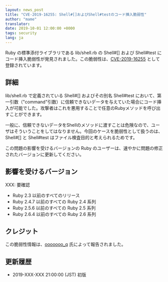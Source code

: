 ```yaml
---
layout: news_post
title: "CVE-2019-16255: Shell#[]およびShell#testのコード挿入脆弱性"
author: "mame"
translator:
date: 2019-10-01 12:00:00 +0000
tags: security
lang: ja
---
```


Ruby の標準添付ライブラリである lib/shell.rb の Shell#[] および Shell#test にコード挿入脆弱性が発見されました。この脆弱性は、[CVE-2019-16255](https://cve.mitre.org/cgi-bin/cvename.cgi?name=CVE-2019-16255) として登録されています。

## 詳細

lib/shell.rb で定義されている Shell#[] およびその別名 Shell#test において、第一引数（"command"引数）に信頼できないデータを与えていた場合にコード挿入が可能でした。攻撃者はこれを悪用することで任意のRubyメソッドを呼び出すことができます。

一般に、信頼できないデータをShellのメソッドに渡すことは危険なので、ユーザはそういうことをしてはなりません。今回のケースを脆弱性として扱うのは、Shell#[] と Shell#test はファイル検査目的と考えられるためです。

この問題の影響を受けるバージョンの Ruby のユーザーは、速やかに問題の修正されたバージョンに更新してください。

## 影響を受けるバージョン

XXX: 要確認
* Ruby 2.3 以前のすべてのリリース
* Ruby 2.4.7 以前のすべての Ruby 2.4 系列
* Ruby 2.5.6 以前のすべての Ruby 2.5 系列
* Ruby 2.6.4 以前のすべての Ruby 2.6 系列

## クレジット

この脆弱性情報は、[ooooooo_q](https://hackerone.com/ooooooo_q) 氏によって報告されました。

## 更新履歴

* 2019-XXX-XXX 21:00:00 (JST) 初版
